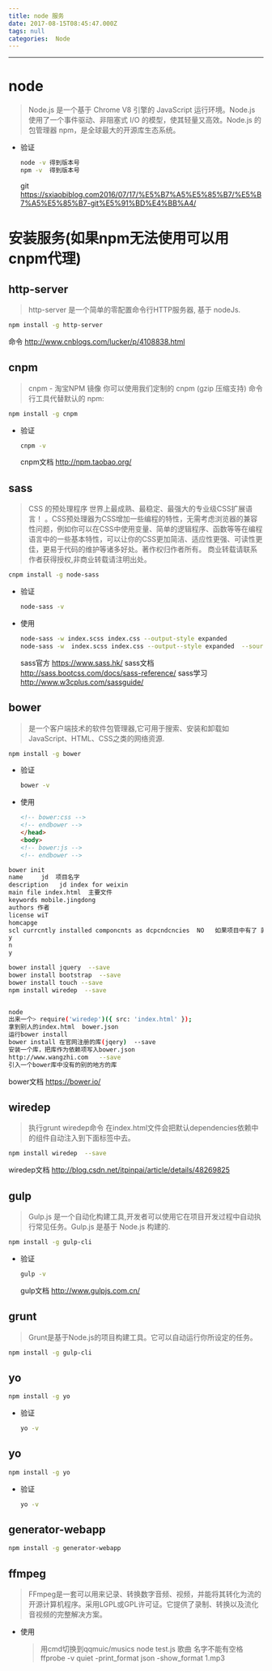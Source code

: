 ```yaml
---
title: node 服务
date: 2017-08-15T08:45:47.000Z
tags: null
categories:  Node
---
```


-------------------------------------------------------------------------------- 

<!-- more -->

# node

> Node.js 是一个基于 Chrome V8 引擎的 JavaScript 运行环境。Node.js 使用了一个事件驱动、非阻塞式 I/O 的模型，使其轻量又高效。Node.js 的包管理器 npm，是全球最大的开源库生态系统。

- 验证

  ```bash
  node -v 得到版本号
  npm -v  得到版本号
  ```

   git <https://sxiaobiblog.com2016/07/17/%E5%B7%A5%E5%85%B7/%E5%B7%A5%E5%85%B7-git%E5%91%BD%E4%BB%A4/>

# 安装服务(如果npm无法使用可以用cnpm代理)

## http-server

> http-server 是一个简单的零配置命令行HTTP服务器, 基于 nodeJs.

```bash
npm install -g http-server
```

命令 <http://www.cnblogs.com/lucker/p/4108838.html>

## cnpm

> cnpm - 淘宝NPM 镜像 你可以使用我们定制的 cnpm (gzip 压缩支持) 命令行工具代替默认的 npm:

```bash
npm install -g cnpm
```

- 验证

  ```bash
  cnpm -v
  ```

   cnpm文档 <http://npm.taobao.org/>

## sass

> CSS 的预处理程序 世界上最成熟、最稳定、最强大的专业级CSS扩展语言！ 。CSS预处理器为CSS增加一些编程的特性，无需考虑浏览器的兼容性问题，例如你可以在CSS中使用变量、简单的逻辑程序、函数等等在编程语言中的一些基本特性，可以让你的CSS更加简洁、适应性更强、可读性更佳，更易于代码的维护等诸多好处。著作权归作者所有。 商业转载请联系作者获得授权,非商业转载请注明出处。

```bash
cnpm install -g node-sass
```

- 验证

  ```bash
  node-sass -v
  ```

- 使用

  ```bash
  node-sass -w index.scss index.css --output-style expanded
  node-sass -w  index.scss index.css --output--style expanded  --source-map  map  //最后的map是自定义的文件
  ```

   sass官方 <https://www.sass.hk/> sass文档 <http://sass.bootcss.com/docs/sass-reference/> sass学习 <http://www.w3cplus.com/sassguide/>

## bower

> 是一个客户端技术的软件包管理器,它可用于搜索、安装和卸载如JavaScript、HTML、CSS之类的网络资源.

```bash
npm install -g bower
```

- 验证

  ```bash
  bower -v
  ```

- 使用

  ```html
  <!-- bower:css -->
  <!-- endbower -->
  </head>
  <body>
  <!-- bower:js -->
  <!-- endbower -->
  ```

```bash
bower init
name     jd  项目名字
description   jd index for weixin
main file index.html  主要文件
keywords mobile.jingdong
authors 作者
license wiT
homcapge
scl currcntly installed componcnts as dcpcndcncies  NO   如果项目中有了 就yes
y
n
y

bower install jquery  --save
bower install bootstrap  --save
bower install touch --save
npm install wiredep  --save


node
出来一个> require('wiredep')({ src: 'index.html' });
拿到别人的index.html  bower.json
运行bower install
bower install 在官网注册的库(jqery)  --save
安装一个库，把库作为依赖项写入bower.json
http://www.wangzhi.com   --save
引入一个bower库中没有的别的地方的库
```

bower文档 <https://bower.io/>

## wiredep

> 执行grunt wiredep命令 在index.html文件会把默认dependencies依赖中的组件自动注入到下面标签中去。

```bash
npm install wiredep  --save
```

wiredep文档 <http://blog.csdn.net/itpinpai/article/details/48269825>

## gulp

> Gulp.js 是一个自动化构建工具,开发者可以使用它在项目开发过程中自动执行常见任务。Gulp.js 是基于 Node.js 构建的.

```bash
npm install -g gulp-cli
```

- 验证

  ```bash
  gulp -v
  ```

   gulp文档 <http://www.gulpjs.com.cn/>

## grunt

> Grunt是基于Node.js的项目构建工具。它可以自动运行你所设定的任务。

```bash
npm install -g gulp-cli
```

## yo

```bash
npm install -g yo
```

- 验证

  ```bash
  yo -v
  ```

## yo

```bash
npm install -g yo
```

- 验证

  ```bash
  yo -v
  ```

## generator-webapp

```bash
npm install -g generator-webapp
```

## ffmpeg

> FFmpeg是一套可以用来记录、转换数字音频、视频，并能将其转化为流的开源计算机程序。采用LGPL或GPL许可证。它提供了录制、转换以及流化音视频的完整解决方案。

- 使用

  > 用cmd切换到qqmuic/musics node test.js 歌曲 名字不能有空格 ffprobe -v quiet -print_format json -show_format 1.mp3
